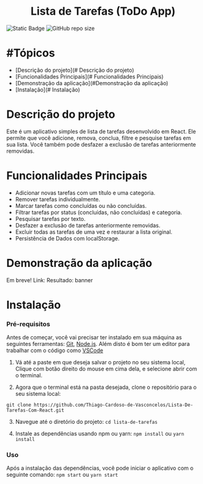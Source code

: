 <h1 align="center">Lista de Tarefas (ToDo App)</h1>

![Static Badge](https://img.shields.io/badge/Status-Em_desenvolvimento-gree) ![GitHub repo size](https://img.shields.io/github/repo-size/Thiago-Cardoso-de-Vasconcelos/Lista-De-Tarefas-Com-React)

#Tópicos
=================
  * [Descrição do projeto](# Descrição do projeto)
  * [Funcionalidades Principais](# Funcionalidades Principais)
  * [Demonstração da aplicação](#Demonstração da aplicação)
  * [Instalação](# Instalação)


# Descrição do projeto
Este é um aplicativo simples de lista de tarefas desenvolvido em React. Ele permite que você adicione, remova, conclua, filtre e pesquise tarefas em sua lista. Você também pode desfazer a exclusão de tarefas anteriormente removidas.

# Funcionalidades Principais
- Adicionar novas tarefas com um título e uma categoria.
- Remover tarefas individualmente.
- Marcar tarefas como concluídas ou não concluídas.
- Filtrar tarefas por status (concluídas, não concluídas) e categoria.
- Pesquisar tarefas por texto.
- Desfazer a exclusão de tarefas anteriormente removidas.
- Excluir todas as tarefas de uma vez e restaurar a lista original.
- Persistência de Dados com localStorage.


# Demonstração da aplicação
Em breve!
Link:
Resultado: banner

# Instalação
### Pré-requisitos
Antes de começar, você vai precisar ter instalado em sua máquina as seguintes ferramentas:
[Git](https://git-scm.com), [Node.js](https://nodejs.org/en/). 
Além disto é bom ter um editor para trabalhar com o código como [VSCode](https://code.visualstudio.com/)
<br>
1.	Vá até a paste em que deseja salvar o projeto no seu sistema local,
Clique com botão direito do mouse em cima dela,
e selecione abrir com o terminal. 

2.	Agora que o terminal está na pasta desejada,
clone o repositório para o seu sistema local:

```git clone https://github.com/Thiago-Cardoso-de-Vasconcelos/Lista-De-Tarefas-Com-React.git```

3.	Navegue até o diretório do projeto:
```cd lista-de-tarefas```

4.	Instale as dependências usando npm ou yarn:
```npm install```  ou ```yarn install ```

### Uso
Após a instalação das dependências, você pode iniciar o aplicativo com o seguinte comando:
```npm start``` ou ```yarn start```
